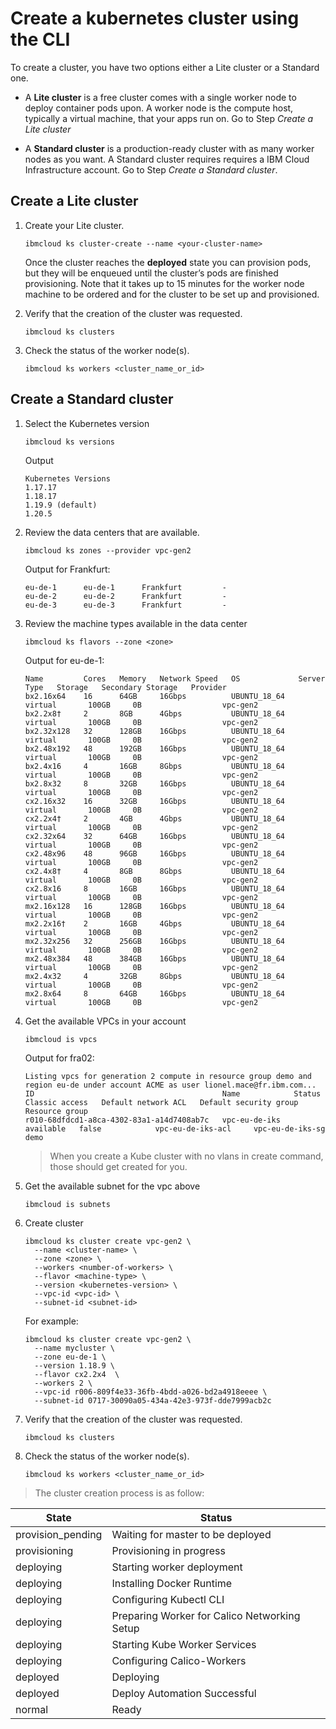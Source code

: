 # Create a kubernetes cluster using the CLI

To create a cluster, you have two options either a Lite cluster or a Standard one.

+ A **Lite cluster** is a free cluster comes with a single worker node to deploy container pods upon. A worker node is the compute host, typically a virtual machine, that your apps run on. Go to Step *Create a Lite cluster*

+ A **Standard cluster** is a production-ready cluster with as many worker nodes as you want. A Standard cluster requires requires a IBM Cloud Infrastructure account. Go to Step *Create a Standard cluster*.

## Create a Lite cluster

1. Create your Lite cluster.
    ```
    ibmcloud ks cluster-create --name <your-cluster-name>
    ```
    Once the cluster reaches the **deployed** state you can provision pods, but they will be enqueued until the cluster’s pods are finished provisioning. Note that it takes up to 15 minutes for the worker node machine to be ordered and for the cluster to be set up and provisioned.

1. Verify that the creation of the cluster was requested.
    ```
    ibmcloud ks clusters
    ```

1. Check the status of the worker node(s).
    ```
    ibmcloud ks workers <cluster_name_or_id>
    ```

## Create a Standard cluster

1. Select the Kubernetes version
    
    ```
    ibmcloud ks versions
    ```

    Output
    ```
    Kubernetes Versions
    1.17.17
    1.18.17
    1.19.9 (default)
    1.20.5
    ```

1. Review the data centers that are available.
    ```
    ibmcloud ks zones --provider vpc-gen2
    ```
    Output for Frankfurt:
    ```
    eu-de-1      eu-de-1      Frankfurt         -
    eu-de-2      eu-de-2      Frankfurt         -
    eu-de-3      eu-de-3      Frankfurt         -
    ```

1. Review the machine types available in the data center
    ```
    ibmcloud ks flavors --zone <zone>
    ```
    Output for eu-de-1:
    ```
    Name         Cores   Memory   Network Speed   OS             Server Type   Storage   Secondary Storage   Provider
    bx2.16x64    16      64GB     16Gbps          UBUNTU_18_64   virtual       100GB     0B                  vpc-gen2
    bx2.2x8†     2       8GB      4Gbps           UBUNTU_18_64   virtual       100GB     0B                  vpc-gen2
    bx2.32x128   32      128GB    16Gbps          UBUNTU_18_64   virtual       100GB     0B                  vpc-gen2
    bx2.48x192   48      192GB    16Gbps          UBUNTU_18_64   virtual       100GB     0B                  vpc-gen2
    bx2.4x16     4       16GB     8Gbps           UBUNTU_18_64   virtual       100GB     0B                  vpc-gen2
    bx2.8x32     8       32GB     16Gbps          UBUNTU_18_64   virtual       100GB     0B                  vpc-gen2
    cx2.16x32    16      32GB     16Gbps          UBUNTU_18_64   virtual       100GB     0B                  vpc-gen2
    cx2.2x4†     2       4GB      4Gbps           UBUNTU_18_64   virtual       100GB     0B                  vpc-gen2
    cx2.32x64    32      64GB     16Gbps          UBUNTU_18_64   virtual       100GB     0B                  vpc-gen2
    cx2.48x96    48      96GB     16Gbps          UBUNTU_18_64   virtual       100GB     0B                  vpc-gen2
    cx2.4x8†     4       8GB      8Gbps           UBUNTU_18_64   virtual       100GB     0B                  vpc-gen2
    cx2.8x16     8       16GB     16Gbps          UBUNTU_18_64   virtual       100GB     0B                  vpc-gen2
    mx2.16x128   16      128GB    16Gbps          UBUNTU_18_64   virtual       100GB     0B                  vpc-gen2
    mx2.2x16†    2       16GB     4Gbps           UBUNTU_18_64   virtual       100GB     0B                  vpc-gen2
    mx2.32x256   32      256GB    16Gbps          UBUNTU_18_64   virtual       100GB     0B                  vpc-gen2
    mx2.48x384   48      384GB    16Gbps          UBUNTU_18_64   virtual       100GB     0B                  vpc-gen2
    mx2.4x32     4       32GB     8Gbps           UBUNTU_18_64   virtual       100GB     0B                  vpc-gen2
    mx2.8x64     8       64GB     16Gbps          UBUNTU_18_64   virtual       100GB     0B                  vpc-gen2
    ```

1. Get the available VPCs in your account
    ```
    ibmcloud is vpcs
    ```
    Output for fra02:
    ```
    Listing vpcs for generation 2 compute in resource group demo and region eu-de under account ACME as user lionel.mace@fr.ibm.com...
    ID                                          Name            Status      Classic access   Default network ACL   Default security group   Resource group
    r010-68dfdcd1-a8ca-4302-83a1-a14d7408ab7c   vpc-eu-de-iks   available   false            vpc-eu-de-iks-acl     vpc-eu-de-iks-sg         demo
    ```
    >  When you create a Kube cluster with no vlans in create command, those should get created for you.

1. Get the available subnet for the vpc above
    ```
    ibmcloud is subnets
    ```

1. Create cluster

    ```
    ibmcloud ks cluster create vpc-gen2 \
      --name <cluster-name> \
      --zone <zone> \
      --workers <number-of-workers> \
      --flavor <machine-type> \
      --version <kubernetes-version> \
      --vpc-id <vpc-id> \
      --subnet-id <subnet-id>
    ```
    For example:
    ```
    ibmcloud ks cluster create vpc-gen2 \
      --name mycluster \
      --zone eu-de-1 \
      --version 1.18.9 \
      --flavor cx2.2x4  \
      --workers 2 \
      --vpc-id r006-809f4e33-36fb-4bdd-a026-bd2a4918eeee \
      --subnet-id 0717-30090a05-434a-42e3-973f-dde7999acb2c
    ```

1. Verify that the creation of the cluster was requested.
    ```
    ibmcloud ks clusters
    ```

1. Check the status of the worker node(s).
    ```
    ibmcloud ks workers <cluster_name_or_id>
    ```
    
> The cluster creation process is as follow:

| State             | Status                                       |
| ----------------- | -------------------------------------------- |
| provision_pending | Waiting for master to be deployed            |
| provisioning      | Provisioning in progress                     |
| deploying         | Starting worker deployment                   |
| deploying         | Installing Docker Runtime                    |
| deploying         | Configuring Kubectl CLI                      |
| deploying         | Preparing Worker for Calico Networking Setup |
| deploying         | Starting Kube Worker Services                |
| deploying         | Configuring Calico-Workers                   |
| deployed          | Deploying                                    |
| deployed          | Deploy Automation Successful                 |
| normal            | Ready                                        |